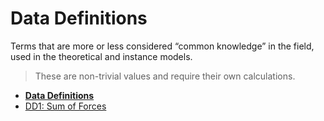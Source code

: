 # Data Definitions

Terms that are more or less considered “common knowledge” in the field, used in the theoretical and instance models.  

> These are non-trivial values and require their own calculations.

- [**Data Definitions**](README.md)
- [DD1: Sum of Forces](DD1.md)